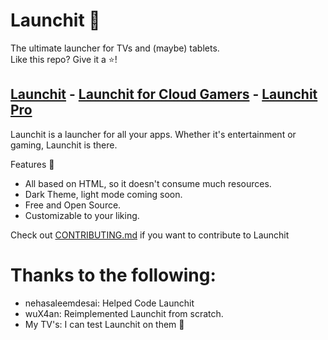 # Launchit 🚀
The ultimate launcher for TVs and (maybe) tablets.<br>
Like this repo? Give it a ⭐!

[Launchit](https://hollowtechnology.github.io/Launchit/LaunchitCore/) - [Launchit for Cloud Gamers](https://hollowtechnology.github.io/Launchit/LaunchitGamers/) - [Launchit Pro](https://hollowtechnology.github.io/Launchit/pro.html)<br>
---
Launchit is a launcher for all your apps. Whether it's entertainment or gaming, Launchit is there.<br>

Features 🌟
- All based on HTML, so it doesn't consume much resources.
- Dark Theme, light mode coming soon.
- Free and Open Source.
- Customizable to your liking.

Check out [CONTRIBUTING.md](https://github.com/HollowTechnology/Launchit/blob/main/CONTRIBUTING.md) if you want to contribute to Launchit

# Thanks to the following:
- nehasaleemdesai: Helped Code Launchit
- wuX4an: Reimplemented Launchit from scratch.
- My TV's: I can test Launchit on them 🤣
